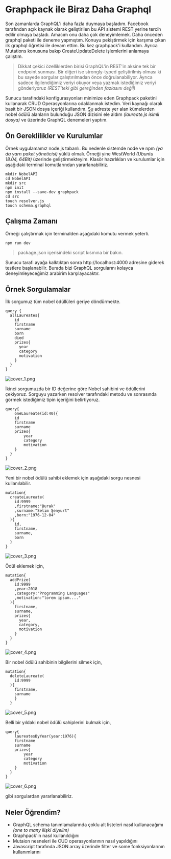 # Graphpack ile Biraz Daha Graphql

Son zamanlarda GraphQL'i daha fazla duymaya başladım. Facebook tarafından açık kaynak olarak geliştirilen bu API sistemi REST yerine tercih edilir olmaya başladı. Amacım onu daha çok deneyimlemek. Daha önceden graphql paketi ile deneme yapmıştım. Konuyu pekiştirmek için karşıma çıkan ilk graphql öğretisi ile devam ettim. Bu kez graphpack'i kullandım. Ayrıca Mutations konusuna bakıp CreateUpdateDelete işlemlerini anlamaya çalıştım.

>Dikkat çekici özelliklerden birisi GraphQL'in REST'in aksine tek bir endpoint sunması. Bir diğeri ise strongly-typed geliştirilmiş olması ki bu sayede sorgular çalıştırılmadan önce doğrulanabiliyor. Ayrıca sadece ilgilendiğimiz veriyi okuyor veya yazmak istediğimiz veriyi gönderiyoruz _(REST'teki gibi gereğinden fazlasını değil)_

Sunucu tarafındaki konfigurasyonları minimize eden Graphpack paketini kullanarak CRUD Operasyonlarına odaklanmak istedim. Veri kaynağı olarak basit bir JSON dosya içeriği kullandım. [Şu](https://github.com/jdorfman/awesome-json-datasets) adreste yer alan kümelerden nobel ödülü alanların bulunduğu JSON dizisini ele aldım _(laureate.js isimli dosya)_ ve üzerinde GraphQL denemeleri yaptım.

## Ön Gereklilikler ve Kurulumlar

Örnek uygulamamız node.js tabanlı. Bu nedenle sistemde node ve npm _(ya da yarn paket yöneticisi)_ yüklü olmalı. Örneği yine WestWorld _(Ubuntu 18.04, 64Bit)_ üzerinde geliştirmekteyim. Klasör hazırlıkları ve kurulumlar için aşağıdaki terminal komutlarından yararlanabiliriz.

```
mkdir NobelAPI
cd NobelAPI
mkdir src
npm init
npm install --save-dev graphpack
cd src
touch resolver.js
touch schema.graphql

```

## Çalışma Zamanı

Örneği çalıştırmak için terminalden aşağıdaki komutu vermek yeterli.

```
npm run dev
```

>package.json içerisindeki script kısmına bir bakın.

Sunucu tarafı ayağa kalktıktan sonra http://localhost:4000 adresine giderek testlere başlanabilir. Burada bizi GraphQL sorgularını kolayca deneyimleyeceğimiz arabirim karşılayacaktır.

## Örnek Sorgulamalar

İlk sorgumuz tüm nobel ödüllüleri geriye döndürmekte.

```
query {
  allLaureates{
    id
    firstname
    surname
    born
    died
    prizes{
      year
      category
      motivation
    }
  }
}
```

![cover_1.png](cover_1.png)

İkinci sorgumuzda bir ID değerine göre Nobel sahibini ve ödüllerini çekiyoruz. Sorguyu yazarken resolver tarafındaki metodu ve sonrasında görmek istediğimiz tipin içeriğini belirtiyoruz. 

```
query{
    oneLaureate(id:40){
    id
    firstname
    surname
    prizes{
        year
        category
        motivation
    }
  }
}
```

![cover_2.png](cover_2.png)

Yeni bir nobel ödülü sahibi eklemek için aşağıdaki sorgu nesnesi kullanılabilir.

```
mutation{
  createLaureate(
    id:9999
    ,firstname:"Burak"
    ,surname:"Selim Şenyurt"
    ,born:"1976-12-04"
  ){
    id,
    firstname,
    surname,
    born
  }
}
```

![cover_3.png](cover_3.png)

Ödül eklemek için,

```
mutation{
  addPrize(
    id:9999
    ,year:2018
    ,category:"Programming Languages"
    ,motivation:"lorem ipsum...."
  ){
    firstname,
    surname,
    prizes{
      year,
      category,
      motivation
    }
  }
}
```

![cover_4.png](cover_4.png)

Bir nobel ödülü sahibinin bilgilerini silmek için,

```
mutation{
  deleteLaureate(
    id:9999
  ){
    firstname,
    surname
    }
  }
```

![cover_5.png](cover_5.png)

Belli bir yıldaki nobel ödülü sahiplerini bulmak için,

```
query{
    laureatesByYear(year:1976){
    firstname
    surname
    prizes{
        year
        category
        motivation
    }
  }
}
```

![cover_6.png](cover_6.png)

gibi sorgulardan yararlanabiliriz.

## Neler Öğrendim?

- GraphQL schema tanımlamalarında çoklu alt listeleri nasıl kullanacağımı _(one to many ilişki diyelim)_
- Graphpack'in nasıl kullanıldığını
- Mutaion nesneleri ile CUD operasyonlarının nasıl yapıldığını
- Javascript tarafında JSON array üzerinde filter ve some fonksiyonlarının kullanımlarını